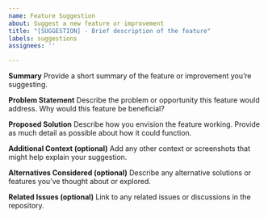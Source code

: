 ```yaml
---
name: Feature Suggestion
about: Suggest a new feature or improvement
title: "[SUGGESTION] - Brief description of the feature"
labels: suggestions
assignees: ''

---
```


**Summary**
Provide a short summary of the feature or improvement you’re suggesting.

**Problem Statement**
Describe the problem or opportunity this feature would address. Why would this feature be beneficial?

**Proposed Solution**
Describe how you envision the feature working. Provide as much detail as possible about how it could function.

**Additional Context (optional)**
Add any other context or screenshots that might help explain your suggestion.

**Alternatives Considered (optional)**
Describe any alternative solutions or features you’ve thought about or explored.

**Related Issues (optional)**
Link to any related issues or discussions in the repository.
